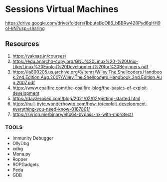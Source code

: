 # Sessions Virtual Machines 

https://drive.google.com/drive/folders/1bbuteBoO86_bBBRw428Pyd6gHH9oI-kN?usp=sharing

## Resources

1. https://yaksas.in/courses/
2. https://edu.anarcho-copy.org/GNU%20Linux%20-%20Unix-Like/Linux%20Exploit%20Development%20for%20Beginners.pdf
3. https://ia800205.us.archive.org/8/items/Wiley.The.Shellcoders.Handbook.2nd.Edition.Aug.2007/Wiley.The.Shellcoders.Handbook.2nd.Edition.Aug.2007.pdf
4. https://www.coalfire.com/the-coalfire-blog/the-basics-of-exploit-development
5. https://dayzerosec.com/blog/2021/02/02/getting-started.html
6. https://null-byte.wonderhowto.com/how-to/exploit-development-everything-you-need-know-0167801/
7. https://syrion.me/binary/elfx64-bypass-nx-with-mprotect/


### TOOLS

- Immunity Debugger
- OllyDbg
- xdbg
- Mona.py
- Ropper
- ROPGadgets
- Peda
- GDB
